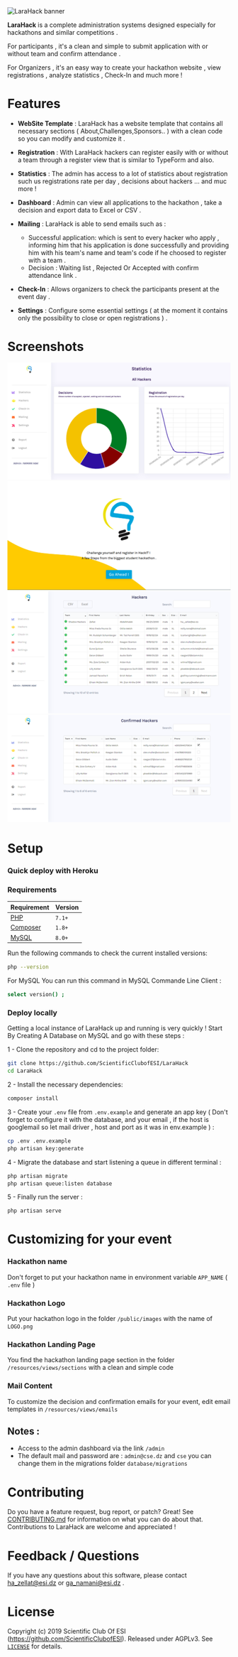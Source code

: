 <img src="https://raw.githubusercontent.com/ScientificClubofESI/LaraHack/master/Screenshots/LaraHackLogo.png" alt="LaraHack banner">

**LaraHack** is a complete administration systems designed especially for hackathons and similar competitions .

For participants , it's a clean and simple to submit application with or without team and confirm attendance .

For Organizers , it's an easy way to create your hackathon website , view registrations , analyze statistics , Check-In and much more ! 

# Features 

- **WebSite Template** : LaraHack has a website template that contains all necessary sections ( About,Challenges,Sponsors.. ) with a clean code so you can modify and customize it . 

- **Registration** : With LaraHack hackers can register easily with or without a team through a register view that is similar to TypeForm and also.

- **Statistics** : The admin has access to a lot of statistics about registration such us registrations rate per day , decisions about hackers ... and muc more ! 

- **Dashboard** : Admin can view all applications to the hackathon , take a decision and export data to Excel or CSV .

- **Mailing** : LaraHack is able to send emails such as : 
    - Successful application: which is sent to every hacker who apply , informing him that his application is done successfully and providing him with his team's name and team's code if he choosed to register with a team .
    - Decision : Waiting list , Rejected Or Accepted with confirm attendance link .
- **Check-In** : Allows organizers to check the participants present at the event day . 

- **Settings** : Configure some essential settings ( at the moment it contains only the possibility to close or open registrations ) . 

# Screenshots 

![Statistics Page](/Screenshots/Statistics.png)
![Registration Page](/Screenshots/Register.PNG)
![Hackers Table](/Screenshots/Hackers.png)
![Check-In Page](/Screenshots/Checkin.png)

# Setup 

### Quick deploy with Heroku 

### Requirements 
| Requirement                                 | Version |
| ------------------------------------------- | ------- |
| [PHP](https://www.php.net)                | `7.1+`  |
| [Composer](https://getcomposer.org) | `1.8+`  |
| [MySQL](https://www.mysql.com) | `8.0+`  |

Run the following commands to check the current installed versions:

```bash
php --version
```

For MySQL You can run this command in MySQL Commande Line Client : 
```bash
select version() ;
```

### Deploy locally 

Getting a local instance of LaraHack up and running is very quickly ! Start By Creating A Database on MySQL and go with these steps : 

1 - Clone the repository and cd to the project folder:
```bash
git clone https://github.com/ScientificClubofESI/LaraHack 
cd LaraHack 
```

2 - Install the necessary dependencies:
```bash
composer install  
```

3 - Create your `.env` file from `.env.example` and generate an app key ( Don't forget to configure it with the database, and your email , if the host is googlemail so let mail driver , host and port as it was in env.example ) :
```bash
cp .env .env.example
php artisan key:generate  
```

4 - Migrate the database and start listening a queue in different terminal :
```bash
php artisan migrate 
php artisan queue:listen database 
```

5 - Finally run the server :
```bash
php artisan serve
```

# Customizing for your event 

### Hackathon name 

Don't forget to put your hackathon name in environment variable `APP_NAME` ( `.env` file )

### Hackathon Logo 

Put your hackathon logo in the folder `/public/images` with the name of `LOGO.png`

### Hackathon Landing Page  

You find the hackathon landing page section in the folder `/resources/views/sections` with a clean and simple code 

### Mail Content 

To customize the decision and confirmation emails for your event, edit email templates in 
`/resources/views/emails` 

## Notes : 

- Access to the admin dashboard via the link `/admin` 
- The default mail and password are : `admin@cse.dz` and `cse` you can change them in the migrations folder `database/migrations`

# Contributing 

Do you have a feature request, bug report, or patch? Great! See
[CONTRIBUTING.md][contribute] for information on what you can do about that.
Contributions to LaraHack are welcome and appreciated !

# Feedback / Questions 

If you have any questions about this software, please contact ha_zellat@esi.dz or ga_namani@esi.dz .

# License 

Copyright (c) 2019 Scientific Club Of ESI (https://github.com/ScientificClubofESI). Released under AGPLv3. See [`LICENSE`][license] for details.

[contribute]: https://github.com/ScientificClubofESI/LaraHack/blob/master/CONTRIBUTING.md
[license]: https://github.com/ScientificClubofESI/LaraHack/blob/master/LICENSE

	
